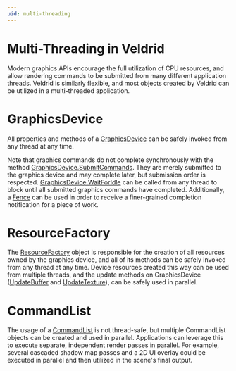 ```yaml
---
uid: multi-threading
---
```


# Multi-Threading in Veldrid

Modern graphics APIs encourage the full utilization of CPU resources, and allow rendering commands to be submitted from many different application threads. Veldrid is similarly flexible, and most objects created by Veldrid can be utilized in a multi-threaded application.

# GraphicsDevice
All properties and methods of a [GraphicsDevice](xref:Veldrid.GraphicsDevice) can be safely invoked from any thread at any time.

Note that graphics commands do not complete synchronously with the method [GraphicsDevice.SubmitCommands](xref:Veldrid.GraphicsDevice#Veldrid_GraphicsDevice_SubmitCommands_Veldrid_CommandList_). They are merely submitted to the graphics device and may complete later, but submission order is respected. [GraphicsDevice.WaitForIdle](xref:Veldrid.GraphicsDevice#Veldrid_GraphicsDevice_WaitForIdle) can be called from any thread to block until all submitted graphics commands have completed. Additionally, a [Fence](xref:Veldrid.Fence) can be used in order to receive a finer-grained completion notification for a piece of work.

# ResourceFactory
The [ResourceFactory](xref:Veldrid.ResourceFactory) object is responsible for the creation of all resources owned by the graphics device, and all of its methods can be safely invoked from any thread at any time. Device resources created this way can be used from multiple threads, and the update methods on GraphicsDevice ([UpdateBuffer](xref:Veldrid.GraphicsDevice#Veldrid_GraphicsDevice_UpdateBuffer_Veldrid_DeviceBuffer_System_UInt32_System_IntPtr_System_UInt32_) and [UpdateTexture](xref:Veldrid.GraphicsDevice#Veldrid_GraphicsDevice_UpdateTexture_Veldrid_Texture_System_IntPtr_System_UInt32_System_UInt32_System_UInt32_System_UInt32_System_UInt32_System_UInt32_System_UInt32_System_UInt32_System_UInt32_)), can be safely used in parallel.

# CommandList
The usage of a [CommandList](xref:Veldrid.CommandList) is not thread-safe, but multiple CommandList objects can be created and used in parallel. Applications can leverage this to execute separate, independent render passes in parallel. For example, several cascaded shadow map passes and a 2D UI overlay could be executed in parallel and then utilized in the scene's final output.